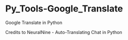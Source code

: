 # Py_Tools-Google_Translate
Google Translate in Python

Credits to NeuralNine - Auto-Translating Chat in Python
